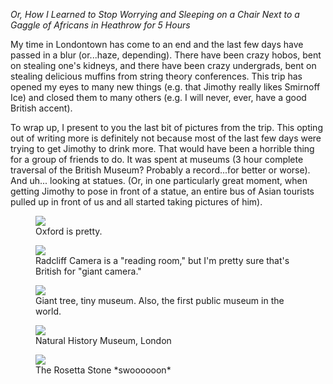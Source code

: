 <!-- layout: post
categories: 
- travel
- uk
title: Transition
date: 2012-01-03
-->
*Or, How I Learned to Stop Worrying and Sleeping on a Chair Next to a Gaggle of Africans in Heathrow for 5 Hours*

My time in Londontown has come to an end and the last few days have passed in a blur (or...haze, depending). There have been crazy hobos, bent on stealing one's kidneys, and there have been crazy undergrads, bent on stealing delicious muffins from string theory conferences. This trip has opened my eyes to many new things (e.g. that Jimothy really likes Smirnoff Ice) and closed them to many others (e.g. I will never, ever, have a good British accent). 

To wrap up, I present to you the last bit of pictures from the trip. This opting out of writing more is definitely not because most of the last few days were trying to get Jimothy to drink more. That would have been a horrible thing for a group of friends to do. It was spent at museums (3 hour complete traversal of the British Museum? Probably a record...for better or worse). And uh... looking at statues. (Or, in one particularly great moment, when getting Jimothy to pose in front of a statue, an entire bus of Asian tourists pulled up in front of us and all started taking pictures of him).
<!-- more -->
<figure>
	<img src="/images/oxford.jpg" />
	<figcaption>
		Oxford is pretty.
	</figcaption>
</figure>
<figure>
	<img src="/images/radcliff-camera.jpg" />
	<figcaption>
		Radcliff Camera is a "reading room," but I'm pretty sure that's British for "giant camera." 
	</figcaption>
</figure>
<figure>
	<img src="/images/pitt-museum.jpg" />
	<figcaption>
		Giant tree, tiny museum. Also, the first public museum in the world.
	</figcaption>
</figure>
<figure>
	<img src="/images/nhm-london.jpg" />
	<figcaption>
		Natural History Museum, London
	</figcaption>
</figure>
<figure>
	<img src="/images/rosetta-stone.jpg" />
	<figcaption>
		The Rosetta Stone *swoooooon*
	</figcaption>
</figure>